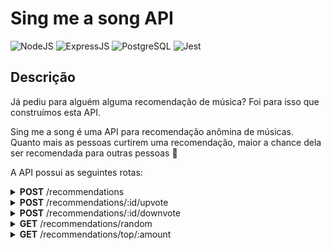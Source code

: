 # Sing me a song API

![NodeJS](https://img.shields.io/badge/Node.js-43853D?style=for-the-badge&logo=node.js&logoColor=white)
![ExpressJS](https://img.shields.io/badge/Express.js-404D59?style=for-the-badge&logo=express&logoColor=white)
![PostgreSQL](https://img.shields.io/badge/PostgreSQL-316192?style=for-the-badge&logo=postgresql&logoColor=white)
![Jest](https://img.shields.io/badge/Jest-C21325?style=for-the-badge&logo=jest&logoColor=white)

## Descrição

Já pediu para alguém alguma recomendação de música? Foi para isso que construímos esta API.

Sing me a song é uma API para recomendação anômina de músicas. Quanto mais as pessoas curtirem uma recomendação, maior a chance dela ser recomendada para outras pessoas 🙂

A API possui as seguintes rotas:

<details>
    <summary><strong>POST</strong>  /recommendations</summary>
    
* Adiciona uma nova recomendação de música. A requisição deve ter o seguinte formato:
    
    ```json
    {
    	"name": "Falamansa - Xote dos Milagres",
    	"youtubeLink": "https://www.youtube.com/watch?v=chwyjJbcs1Y&ab_channel=Deck",
    }
    ```
    
    - Validação
        - `name` é uma string obrigatória
        - `youtubeLink` deve ser um link com domínio do youtube
    - Retorno
        - Retorna o objeto cadastrado no formato:
            ```json
            {
              "id": 5,
              "name": "Falamansa - Xote dos Milagres",
              "score": 0,
              "youtubeLink": "https://www.youtube.com/watch?v=ok-plXXHlWw"
            }
            ```
</details> 

<details>
    <summary><strong>POST</strong>  /recommendations/:id/upvote</summary>
    
- Adiciona um ponto à pontuação da recomendação. Não espera nada no corpo.
- Retorna o objeto com o score atualizado
</details> 

<details>
    <summary><strong>POST</strong> /recommendations/:id/downvote</summary>
    
- Remove um ponto da pontuação da recomendação. Não espera nada no corpo.
- Se a pontuação fica abaixo de -5, a recomendação será excluída.
- Retorna o objeto com o score atualizado
</details>

<details>
    <summary><strong>GET</strong> /recommendations/random</summary>
    
> Pega uma recomendação aleatória, baseada na seguinte lógica:

- **70% das vezes que baterem nessa rota**: uma música com pontuação maior que 10 será recomendada aleatoriamente;
- **30% das vezes que baterem nessa rota**: uma música com pontuação entre -5 e 10 (inclusive), deve ser recomendada aleatoriamente;
- Caso só haja músicas com pontuação acima de 10 ou somente abaixo/igual a 10, será sorteada qualquer música, independente de score;
- Caso não haja nenhuma música cadastrada, será retornado status 404;

- A resposta terá o formato:

        {
          "id": 5,
          "name": "Falamansa - Xote dos Milagres",
          "score": 42,
          "youtubeLink": "https://www.youtube.com/watch?v=ok-plXXHlWw"
        }
</details>


<details>
    <summary><strong>GET</strong> /recommendations/top/:amount</summary>
    
> Lista as músicas com maior número de pontos e sua pontuação. Retorna as top x músicas (parâmetro `:amount` da rota), ordenadas por pontuação
(maiores   primeiro)
    
            [
                {
                    "id": 150,
                    "name": "Chitãozinho E Xororó - Evidências",
                    "youtubeLink": "https://www.youtube.com/watch?v=ePjtnSPFWK8&ab_channel=CHXVEVO",
                    "score": 245
                },
                {
                    "id": 12,
                    "name": "Falamansa - Xote dos Milagres",
                    "youtubeLink": "https://www.youtube.com/watch?v=ePjtnSPFWK8&ab_channel=CHXVEVO",
                    "score": 112
                },
                ...
            ]
</details>
